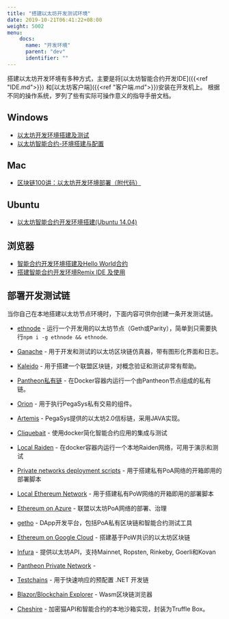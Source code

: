 ```yaml
---
title: "搭建以太坊开发测试环境"
date: 2019-10-21T06:41:22+08:00
weight: 5002
menu:
    docs:
      name: "开发环境"
      parent: "dev"
      identifier: ""
---
```


搭建以太坊开发环境有多种方式，主要是将[以太坊智能合约开发IDE]({{<ref "IDE.md">}})
和[以太坊客户端]({{<ref "客户端.md">}})安装在开发机上。
根据不同的操作系统，罗列了些有实际可操作意义的指导手册文档。

## Windows

+ [以太坊开发环境搭建及测试](https://mp.weixin.qq.com/s/rNGYlav8QhBwmlQCaDZ8VQ)
+ [以太坊智能合约-环境搭建与配置](https://mp.weixin.qq.com/s/GT8hVUFUQwUnyvTbw0fpfw)

## Mac

+ [区块链100讲：以太坊开发环境部署（附代码）](https://mp.weixin.qq.com/s/6W0_NMcZoq7h5cM89sd4tA)

## Ubuntu

+ [以太坊智能合约开发环境搭建(Ubuntu 14.04)](https://tsaiyee.com/blog/2017/11/26/ethereum-smart-contract-develop-env-ubuntu/)

## 浏览器

+ [智能合约开发环境搭建及Hello World合约](https://mp.weixin.qq.com/s/Kpw485FtoaKID6mTwhP6mg)
+ [搭建智能合约开发环境Remix IDE 及使用](https://learnblockchain.cn/2018/06/07/remix-ide/)



## 部署开发测试链

当你自己在本地搭建以太坊节点环境时，下面内容可供你创建一条开发测试链。

- [ethnode](https://github.com/vrde/ethnode) - 运行一个开发用的以太坊节点（Geth或Parity），简单到只需要执行`npm i -g ethnode && ethnode`.
- [Ganache](https://github.com/trufflesuite/ganache) - 用于开发和测试的以太坊区块链仿真器，带有图形化界面和日志。
- [Kaleido](https://kaleido.io/) - 用于搭建一个联盟区块链，对概念验证和测试非常有帮助。
- [Pantheon私有链](https://docs.pantheon.pegasys.tech/en/latest/Getting-Started/Private-Network-Quickstart/) - 在Docker容器内运行一个由Pantheon节点组成的私有链。
- [Orion](https://github.com/PegaSysEng/orion) - 用于执行PegaSys私有交易的组件。
- [Artemis](https://github.com/PegaSysEng/artemis) - PegaSys提供的以太坊2.0信标链，采用JAVA实现。
- [Cliquebait](https://github.com/f-o-a-m/cliquebait) - 使用docker简化智能合约应用的集成与测试
- [Local Raiden](https://github.com/ConsenSys/Local-Raiden) - 在docker容器内运行一个本地Raiden网络，可用于演示和测试
- [Private networks deployment scripts](https://github.com/ConsenSys/private-networks-deployment-scripts) - 用于搭建私有PoA网络的开箱即用的部署脚本
- [Local Ethereum Network](https://github.com/ConsenSys/local_ethereum_network) - 用于搭建私有PoW网络的开箱即用的部署脚本
- [Ethereum on Azure](https://docs.microsoft.com/en-us/azure/blockchain-workbench/ethereum-poa-deployment) - 联盟以太坊PoA网络的部署、治理
- [getho](https://getho.io/) - DApp开发平台，包括PoA私有区块链和智能合约测试工具
- [Ethereum on Google Cloud](https://console.cloud.google.com/marketplace/details/click-to-deploy-images/ethereum?filter=category:developer-tools) - 搭建基于PoW共识的以太坊区块链
- [Infura](https://infura.io/) - 提供以太坊API，支持Mainnet, Ropsten, Rinkeby, Goerli和Kovan

- [Pantheon Private Network](https://docs.pantheon.pegasys.tech/en/latest/Getting-Started/Private-Network-Quickstart/) -
- [Testchains](https://github.com/Nethereum/TestChains) - 用于快速响应的预配置 .NET 开发链
- [Blazor/Blockchain Explorer](https://github.com/Nethereum/NethereumBlazor) - Wasm区块链浏览器
- [Cheshire](https://github.com/endless-nameless-inc/cheshire) - 加密猫API和智能合约的本地沙箱实现，封装为Truffle Box。